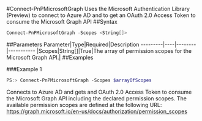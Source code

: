 #Connect-PnPMicrosoftGraph
Uses the Microsoft Authentication Library (Preview) to connect to Azure AD and to get an OAuth 2.0 Access Token to consume the Microsoft Graph API
##Syntax
```powershell
Connect-PnPMicrosoftGraph -Scopes <String[]>
```


##Parameters
Parameter|Type|Required|Description
---------|----|--------|-----------
|Scopes|String[]|True|The array of permission scopes for the Microsoft Graph API.|
##Examples

###Example 1
```powershell
PS:> Connect-PnPMicrosoftGraph -Scopes $arrayOfScopes
```
Connects to Azure AD and gets and OAuth 2.0 Access Token to consume the Microsoft Graph API including the declared permission scopes. The available permission scopes are defined at the following URL: https://graph.microsoft.io/en-us/docs/authorization/permission_scopes

